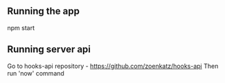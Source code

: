 ## Running the app
npm start

## Running server api
Go to hooks-api repository - https://github.com/zoenkatz/hooks-api
Then run 'now' command